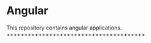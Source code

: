 Angular
=======

This repository contains angular applications.
+++++++++++++++++++++++++++++++++++++++
